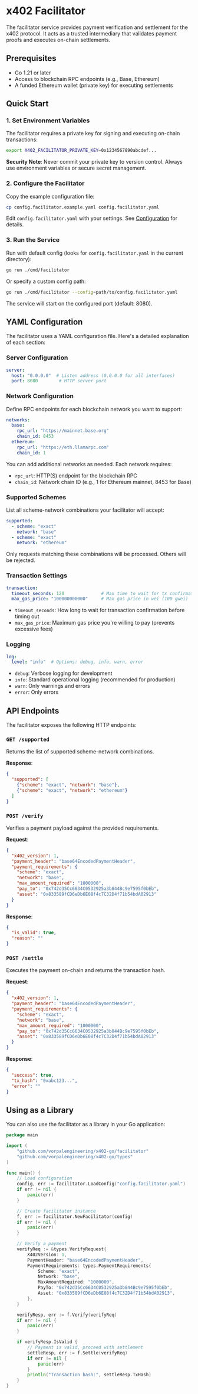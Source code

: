 # x402 Facilitator

The facilitator service provides payment verification and settlement for the x402 protocol. It acts as a trusted intermediary that validates payment proofs and executes on-chain settlements.

## Prerequisites

- Go 1.21 or later
- Access to blockchain RPC endpoints (e.g., Base, Ethereum)
- A funded Ethereum wallet (private key) for executing settlements

## Quick Start

### 1. Set Environment Variables

The facilitator requires a private key for signing and executing on-chain transactions:

```bash
export X402_FACILITATOR_PRIVATE_KEY=0x1234567890abcdef...
```

**Security Note**: Never commit your private key to version control. Always use environment variables or secure secret management.

### 2. Configure the Facilitator

Copy the example configuration file:

```bash
cp config.facilitator.example.yaml config.facilitator.yaml
```

Edit `config.facilitator.yaml` with your settings. See [Configuration](#configuration) for details.

### 3. Run the Service

Run with default config (looks for `config.facilitator.yaml` in the current directory):

```bash
go run ./cmd/facilitator
```

Or specify a custom config path:

```bash
go run ./cmd/facilitator --config=path/to/config.facilitator.yaml
```

The service will start on the configured port (default: 8080).

## YAML Configuration

The facilitator uses a YAML configuration file. Here's a detailed explanation of each section:

### Server Configuration

```yaml
server:
  host: "0.0.0.0"  # Listen address (0.0.0.0 for all interfaces)
  port: 8080        # HTTP server port
```

### Network Configuration

Define RPC endpoints for each blockchain network you want to support:

```yaml
networks:
  base:
    rpc_url: "https://mainnet.base.org"
    chain_id: 8453
  ethereum:
    rpc_url: "https://eth.llamarpc.com"
    chain_id: 1
```

You can add additional networks as needed. Each network requires:
- `rpc_url`: HTTP(S) endpoint for the blockchain RPC
- `chain_id`: Network chain ID (e.g., 1 for Ethereum mainnet, 8453 for Base)

### Supported Schemes

List all scheme-network combinations your facilitator will accept:

```yaml
supported:
  - scheme: "exact"
    network: "base"
  - scheme: "exact"
    network: "ethereum"
```

Only requests matching these combinations will be processed. Others will be rejected.

### Transaction Settings

```yaml
transaction:
  timeout_seconds: 120              # Max time to wait for tx confirmation
  max_gas_price: "100000000000"     # Max gas price in wei (100 gwei)
```

- `timeout_seconds`: How long to wait for transaction confirmation before timing out
- `max_gas_price`: Maximum gas price you're willing to pay (prevents excessive fees)

### Logging

```yaml
log:
  level: "info"  # Options: debug, info, warn, error
```

- `debug`: Verbose logging for development
- `info`: Standard operational logging (recommended for production)
- `warn`: Only warnings and errors
- `error`: Only errors

## API Endpoints

The facilitator exposes the following HTTP endpoints:

### `GET /supported`

Returns the list of supported scheme-network combinations.

**Response**:
```json
{
  "supported": [
    {"scheme": "exact", "network": "base"},
    {"scheme": "exact", "network": "ethereum"}
  ]
}
```

### `POST /verify`

Verifies a payment payload against the provided requirements.

**Request**:
```json
{
  "x402_version": 1,
  "payment_header": "base64EncodedPaymentHeader",
  "payment_requirements": {
    "scheme": "exact",
    "network": "base",
    "max_amount_required": "1000000",
    "pay_to": "0x742d35Cc6634C0532925a3b844Bc9e7595f0bEb",
    "asset": "0x833589fCD6eDb6E08f4c7C32D4f71b54bdA02913"
  }
}
```

**Response**:
```json
{
  "is_valid": true,
  "reason": ""
}
```

### `POST /settle`

Executes the payment on-chain and returns the transaction hash.

**Request**:
```json
{
  "x402_version": 1,
  "payment_header": "base64EncodedPaymentHeader",
  "payment_requirements": {
    "scheme": "exact",
    "network": "base",
    "max_amount_required": "1000000",
    "pay_to": "0x742d35Cc6634C0532925a3b844Bc9e7595f0bEb",
    "asset": "0x833589fCD6eDb6E08f4c7C32D4f71b54bdA02913"
  }
}
```

**Response**:
```json
{
  "success": true,
  "tx_hash": "0xabc123...",
  "error": ""
}
```

## Using as a Library

You can also use the facilitator as a library in your Go application:

```go
package main

import (
    "github.com/vorpalengineering/x402-go/facilitator"
    "github.com/vorpalengineering/x402-go/types"
)

func main() {
    // Load configuration
    config, err := facilitator.LoadConfig("config.facilitator.yaml")
    if err != nil {
        panic(err)
    }

    // Create facilitator instance
    f, err := facilitator.NewFacilitator(config)
    if err != nil {
        panic(err)
    }

    // Verify a payment
    verifyReq := &types.VerifyRequest{
        X402Version: 1,
        PaymentHeader: "base64EncodedPaymentHeader",
        PaymentRequirements: types.PaymentRequirements{
            Scheme: "exact",
            Network: "base",
            MaxAmountRequired: "1000000",
            PayTo: "0x742d35Cc6634C0532925a3b844Bc9e7595f0bEb",
            Asset: "0x833589fCD6eDb6E08f4c7C32D4f71b54bdA02913",
        },
    }

    verifyResp, err := f.Verify(verifyReq)
    if err != nil {
        panic(err)
    }

    if verifyResp.IsValid {
        // Payment is valid, proceed with settlement
        settleResp, err := f.Settle(verifyReq)
        if err != nil {
            panic(err)
        }
        println("Transaction hash:", settleResp.TxHash)
    }
}
```
